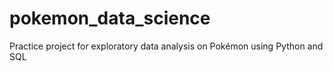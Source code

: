 # pokemon_data_science
Practice project for exploratory data analysis on Pokémon using Python and SQL
